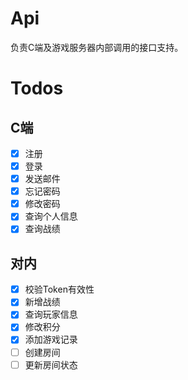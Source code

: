 # Api
负责C端及游戏服务器内部调用的接口支持。
# Todos
## C端
 - [x] 注册
 - [x] 登录
 - [x] 发送邮件
 - [x] 忘记密码
 - [x] 修改密码
 - [x] 查询个人信息
 - [X] 查询战绩

## 对内
 - [x] 校验Token有效性
 - [x] 新增战绩
 - [x] 查询玩家信息
 - [x] 修改积分
 - [X] 添加游戏记录
 - [ ] 创建房间
 - [ ] 更新房间状态

